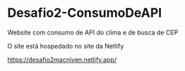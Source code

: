 # Desafio2-ConsumoDeAPI
Website com consumo de API do clima e de busca de CEP

O site está hospedado no site da Netlify

https://desafio2macniven.netlify.app/
